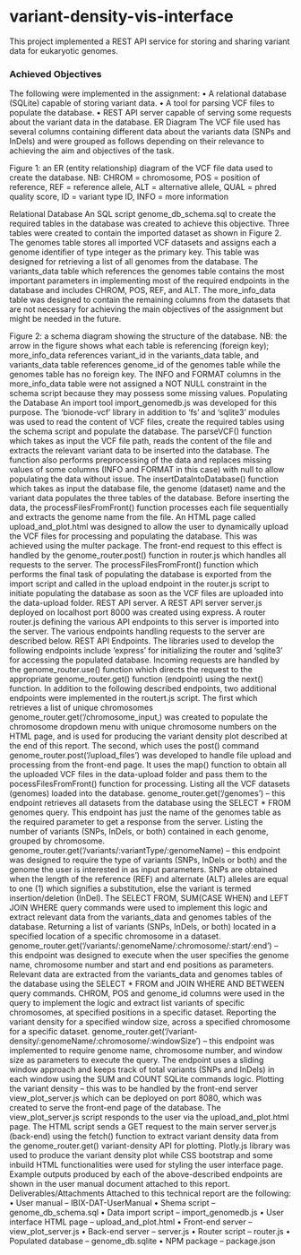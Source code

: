 # variant-density-vis-interface
This project implemented a REST API service for storing and sharing variant data for eukaryotic genomes.

### Achieved Objectives
The following were implemented in the assignment:
•	A relational database (SQLite) capable of storing variant data.
•	A tool for parsing VCF files to populate the database.
•	REST API server capable of serving some requests about the variant data in the database.
ER Diagram
The VCF file used has several columns containing different data about the variants data (SNPs and InDels) and were grouped as follows depending on their relevance to achieving the aim and objectives of the task.













Figure 1: an ER (entity relationship) diagram of the VCF file data used to create the database.
NB: CHROM = chromosome, POS = position of reference, REF = reference allele, ALT = alternative allele, QUAL = phred quality score, ID = variant type ID, INFO = more information 

Relational Database
An SQL script genome_db_schema.sql to create the required tables in the database was created to achieve this objective. Three tables were created to contain the imported dataset as shown in Figure 2. The genomes table stores all imported VCF datasets and assigns each a genome identifier of type integer as the primary key. This table was designed for retrieving a list of all genomes from the database. The variants_data table which references the genomes table contains the most important parameters in implementing most of the required endpoints in the database and includes CHROM, POS, REF, and ALT. The more_info_data table was designed to contain the remaining columns from the datasets that are not necessary for achieving the main objectives of the assignment but might be needed in the future.







Figure 2: a schema diagram showing the structure of the database.
NB: the arrow in the figure shows what each table is referencing (foreign key); more_info_data references variant_id in the variants_data table, and variants_data table references genome_id of the genomes table while the genomes table has no foreign key. The INFO and FORMAT columns in the more_info_data table were not assigned a NOT NULL constraint in the schema script because they may possess some missing values.
Populating the Database
An import tool import_genomedb.js was developed for this purpose. The ‘bionode-vcf’ library in addition to ‘fs’ and ‘sqlite3’ modules was used to read the content of VCF files, create the required tables using the schema script and populate the database. The parseVCF() function which takes as input the VCF file path, reads the content of the file and extracts the relevant variant data to be inserted into the database. The function also performs preprocessing of the data and replaces missing values of some columns (INFO and FORMAT in this case) with null to allow populating the data without issue. The insertDataIntoDatabase() function which takes as input the database file, the genome (dataset) name and the variant data populates the three tables of the database. Before inserting the data, the processFilesFromFront() function processes each file sequentially and extracts the genome name from the file. An HTML page called upload_and_plot.html was designed to allow the user to dynamically upload the VCF files for processing and populating the database. This was achieved using the multer package. The front-end request to this effect is handled by the genome_router.post() function in router.js which handles all requests to the server.
The processFilesFromFront() function which performs the final task of populating the database is exported from the import script and called in the upload endpoint in the router.js script to initiate populating the database as soon as the VCF files are uploaded into the data-upload folder.
REST API server.
A REST API server server.js deployed on localhost port 8000 was created using express. A router router.js defining the various API endpoints to this server is imported into the server. The various endpoints handling requests to the server are described below.
REST API Endpoints.
The libraries used to develop the following endpoints include ‘express’ for initializing the router and ‘sqlite3’ for accessing the populated database. Incoming requests are handled by the genome_router.use() function which directs the request to the appropriate genome_router.get() function (endpoint) using the next() function. In addition to the following described endpoints, two additional endpoints were implemented in the routert.js script. The first which retrieves a list of unique chromosomes genome_router.get(‘/chromosome_input,) was created to populate the chromosome dropdown menu with unique chromosome numbers on the HTML page, and is used for producing the variant density plot described at the end of this report. The second, which uses the post() command genome_router.post(‘/upload_files’) was developed to handle file upload and processing from the front-end page. It uses the map() function to obtain all the uploaded VCF files in the data-upload folder and pass them to the pocessFilesFromFront() function for processing.
Listing all the VCF datasets (genomes) loaded into the database.
genome_router.get(‘/genomes’) – this endpoint retrieves all datasets from the database using the SELECT * FROM genomes query. This endpoint has just the name of the genomes table as the required parameter to get a response from the server.
Listing the number of variants (SNPs, InDels, or both) contained in each genome, grouped by chromosome.
genome_router.get(‘/variants/:variantType/:genomeName) – this endpoint was designed to require the type of variants (SNPs, InDels or both) and the genome the user is interested in as input parameters. SNPs are obtained when the length of the reference (REF) and alternate (ALT) alleles are equal to one (1) which signifies a substitution, else the variant is termed insertion/deletion (InDel). The SELECT FROM, SUM(CASE WHEN) and LEFT JOIN WHERE query commands were used to implement this logic and extract relevant data from the variants_data and genomes tables of the database.
Returning a list of variants (SNPs, InDels, or both) located in a specified location of a specific chromosome in a dataset.
genome_router.get(‘/variants/:genomeName/:chromosome/:start/:end’) – this endpoint was designed to execute when the user specifies the genome name, chromosome number and start and end positions as parameters. Relevant data are extracted from the variants_data and genomes tables of the database using the SELECT * FROM and JOIN WHERE AND BETWEEN query commands. CHROM, POS and genome_id columns were used in the query to implement the logic and extract list variants of specific chromosomes, at specified positions in a specific dataset.
Reporting the variant density for a specified window size, across a specified chromosome for a specific dataset.
genome_router.get(‘/variant-density/:genomeName/:chromosome/:windowSize’) – this endpoint was implemented to require genome name, chromosome number, and window size as parameters to execute the query. The endpoint uses a sliding window approach and keeps track of total variants (SNPs and InDels) in each window using the SUM and COUNT SQLite commands logic.
Plotting the variant density – this was to be handled by the front-end server view_plot_server.js which can be deployed on port 8080, which was created to serve the front-end page of the database. The view_plot_server.js script responds to the user via the upload_and_plot.html page. The HTML script sends a GET request to the main server server.js (back-end) using the fetch() function to extract variant density data from the genome_router.get() variant-density API for plotting. Plotly.js library was used to produce the variant density plot while CSS bootstrap and some inbuild HTML functionalities were used for styling the user interface page.
Example outputs produced by each of the above-described endpoints are shown in the user manual document attached to this report.
Deliverables/Attachments
Attached to this technical report are the following:
•	User manual – IBIX-DAT-UserManual
•	Shema script – genome_db_schema.sql
•	Data import script – import_genomedb.js
•	User interface HTML page – upload_and_plot.html
•	Front-end server – view_plot_server.js
•	Back-end server – server.js
•	Router script – router.js
•	Populated database – genome_db.sqlite
•	NPM package – package.json
